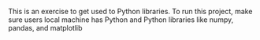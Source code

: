 This is an exercise to get used to Python libraries. 
To run this project, make sure users local machine has Python and Python libraries like numpy, pandas, and matplotlib

